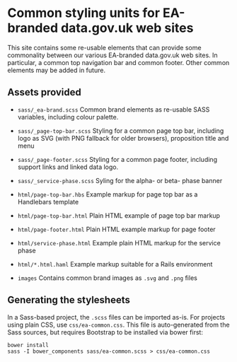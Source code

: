 # Common styling units for EA-branded data.gov.uk web sites

This site contains some re-usable elements that can provide some
commonality between our various EA-branded data.gov.uk web sites.
In particular, a common top navigation bar and common footer.
Other common elements may be added in future.

## Assets provided

* `sass/_ea-brand.scss`
  Common brand elements as re-usable SASS variables, including colour palette.

* `sass/_page-top-bar.scss`
  Styling for a common page top bar, including logo as SVG (with PNG fallback for older browsers), proposition title and menu

* `sass/_page-footer.scss`
  Styling for a common page footer, including support links and linked data
  logo.

* `sass/_service-phase.scss`
  Syling for the alpha- or beta- phase banner

* `html/page-top-bar.hbs`
  Example markup for page top bar as a Handlebars template

* `html/page-top-bar.html`
  Plain HTML example of page top bar markup

* `html/page-footer.html`
  Plain HTML example markup for page footer

* `html/service-phase.html`
  Example plain HTML markup for the service phase

* `html/*.html.haml`
  Example markup suitable for a Rails environment

* `images`
  Contains common brand images as `.svg` and `.png` files

## Generating the stylesheets

In a Sass-based project, the `.scss` files can be imported as-is. For projects
using plain CSS, use `css/ea-common.css`. This file is auto-generated from the Sass sources, but requires Bootstrap to be installed via bower first:

    bower install
    sass -I bower_components sass/ea-common.scss > css/ea-common.css
